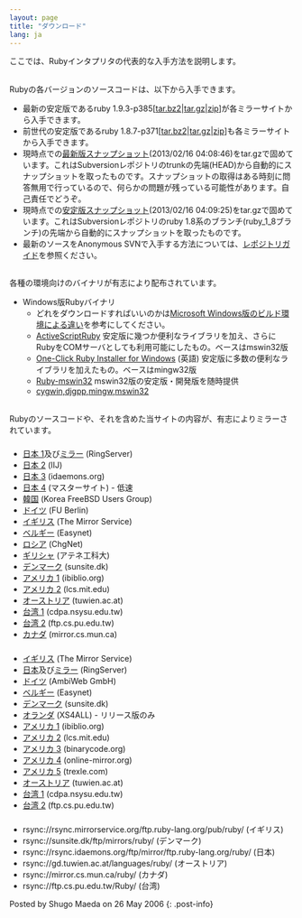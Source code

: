 ```yaml
---
layout: page
title: "ダウンロード"
lang: ja
---
```


ここでは、Rubyインタプリタの代表的な入手方法を説明します。

## 

Rubyの各バージョンのソースコードは、以下から入手できます。

* 最新の安定版であるruby
  1.9.3-p385\[[tar.bz2][1]\|[tar.gz][2]\|[zip][3]\]が各ミラーサイトから入手できます。
* 前世代の安定版であるruby
  1.8.7-p371\[[tar.bz2][4]\|[tar.gz][5]\|[zip][6]\]も各ミラーサイトから入手できます。
* 現時点での[最新版スナップショット][7](2013/02/16
  04:08:46)をtar.gzで固めています。これはSubversionレポジトリのtrunkの先端(HEAD)から自動的にスナップショットを取ったものです。スナップショットの取得はある時刻に問答無用で行っているので、何らかの問題が残っている可能性があります。自己責任でどうぞ。
* 現時点での[安定版スナップショット][8](2013/02/16
  04:09:25)をtar.gzで固めています。これはSubversionレポジトリのruby
  1.8系のブランチ(ruby\_1\_8ブランチ)の先端から自動的にスナップショットを取ったものです。
* 最新のソースをAnonymous
  SVNで入手する方法については、[レポジトリガイド](/ja/documentation/repository-guide)を参照ください。

## 

各種の環境向けのバイナリが有志により配布されています。

* Windows版Rubyバイナリ
  * どれをダウンロードすればいいのかは[Microsoft Windows版のビルド環境による違い][9]を参考にしてください。
  * [ActiveScriptRuby][10]
    安定版に幾つか便利なライブラリを加え、さらにRubyをCOMサーバとしても利用可能にしたもの。ベースはmswin32版
  * [One-Click Ruby Installer for Windows][11] (英語)
    安定版に多数の便利なライブラリを加えたもの。ベースはmingw32版
  * [Ruby-mswin32][12] mswin32版の安定版・開発版を随時提供
  * [cygwin,djgpp,mingw,mswin32][13]

## 

Rubyのソースコードや、それを含めた当サイトの内容が、有志によりミラーされています。

### 

* [日本 1][14]及び[ミラー][15] (RingServer)
* [日本 2][16] (IIJ)
* [日本 3][17] (idaemons.org)
* [日本 4][18] (マスターサイト) - 低速
* [韓国][19] (Korea FreeBSD Users Group)
* [ドイツ][20] (FU Berlin)
* [イギリス][21] (The Mirror Service)
* [ベルギー][22] (Easynet)
* [ロシア][23] (ChgNet)
* [ギリシャ][24] (アテネ工科大)
* [デンマーク][25] (sunsite.dk)
* [アメリカ 1][26] (ibiblio.org)
* [アメリカ 2][27] (lcs.mit.edu)
* [オーストリア][28] (tuwien.ac.at)
* [台湾 1][29] (cdpa.nsysu.edu.tw)
* [台湾 2][30] (ftp.cs.pu.edu.tw)
* [カナダ][31] (mirror.cs.mun.ca)

### 

* [イギリス][32] (The Mirror Service)
* [日本][33]及び[ミラー][15] (RingServer)
* [ドイツ][34] (AmbiWeb GmbH)
* [ベルギー][35] (Easynet)
* [デンマーク][36] (sunsite.dk)
* [オランダ][37] (XS4ALL) - リリース版のみ
* [アメリカ 1][38] (ibiblio.org)
* [アメリカ 2][39] (lcs.mit.edu)
* [アメリカ 3][40] (binarycode.org)
* [アメリカ 4][41] (online-mirror.org)
* [アメリカ 5][42] (trexle.com)
* [オーストリア][43] (tuwien.ac.at)
* [台湾 1][44] (cdpa.nsysu.edu.tw)
* [台湾 2][45] (ftp.cs.pu.edu.tw)

### 

* rsync://rsync.mirrorservice.org/ftp.ruby-lang.org/pub/ruby/ (イギリス)
* rsync://sunsite.dk/ftp/mirrors/ruby/ (デンマーク)
* rsync://rsync.idaemons.org/ftp/mirror/ftp.ruby-lang.org/ruby/ (日本)
* rsync://gd.tuwien.ac.at/languages/ruby/ (オーストリア)
* rsync://mirror.cs.mun.ca/ruby/ (カナダ)
* rsync://ftp.cs.pu.edu.tw/Ruby/ (台湾)

Posted by Shugo Maeda on 26 May 2006
{: .post-info}



[1]: ftp://ftp.ruby-lang.org/pub/ruby/1.9/ruby-1.9.3-p385.tar.bz2 
[2]: ftp://ftp.ruby-lang.org/pub/ruby/1.9/ruby-1.9.3-p385.tar.gz 
[3]: ftp://ftp.ruby-lang.org/pub/ruby/1.9/ruby-1.9.3-p385.zip 
[4]: ftp://ftp.ruby-lang.org/pub/ruby/1.8/ruby-1.8.7-p371.tar.bz2 
[5]: ftp://ftp.ruby-lang.org/pub/ruby/1.8/ruby-1.8.7-p371.tar.gz 
[6]: ftp://ftp.ruby-lang.org/pub/ruby/1.8/ruby-1.8.7-p371.zip 
[7]: ftp://ftp.ruby-lang.org/pub/ruby/snapshot.tar.gz 
[8]: ftp://ftp.ruby-lang.org/pub/ruby/stable-snapshot.tar.gz 
[9]: http://www.ruby-lang.org/ja/install.cgi?cmd=view;name=Microsoft+Windows%C8%C7%A4%CE%A5%D3%A5%EB%A5%C8%B4%C4%B6%AD%A4%CB%A4%E8%A4%EB%B0%E3%A4%A4 
[10]: http://www.artonx.org/data/asr/ 
[11]: http://rubyinstaller.org/ 
[12]: http://www.garbagecollect.jp/ruby/mswin32/ 
[13]: ftp://ftp.ruby-lang.org/pub/ruby/binaries/ 
[14]: ftp://core.ring.gr.jp/pub/lang/ruby/ 
[15]: http://www.t.ring.gr.jp/ 
[16]: ftp://ftp.iij.ad.jp/pub/lang/ruby/ 
[17]: ftp://ftp.idaemons.org/pub/mirror/ftp.ruby-lang.org/ruby/ 
[18]: ftp://ftp.ruby-lang.org/pub/ruby/ 
[19]: ftp://ftp.kr.freebsd.org/pub/ruby/ 
[20]: ftp://ftp.fu-berlin.de/unix/languages/ruby/ 
[21]: ftp://ftp.mirrorservice.org/sites/ftp.ruby-lang.org/pub/ruby/ 
[22]: ftp://ftp.easynet.be/ruby/ruby/ 
[23]: ftp://ftp.chg.ru/pub/lang/ruby/ 
[24]: ftp://ftp.ntua.gr/pub/lang/ruby/ 
[25]: ftp://sunsite.dk/mirrors/ruby/ 
[26]: ftp://www.ibiblio.org/pub/languages/ruby/ 
[27]: ftp://xyz.lcs.mit.edu/pub/ruby/ 
[28]: ftp://gd.tuwien.ac.at/languages/ruby/ 
[29]: ftp://ruby.cdpa.nsysu.edu.tw/ruby/ 
[30]: ftp://ftp.cs.pu.edu.tw/Unix/lang/Ruby/ 
[31]: ftp://mirror.cs.mun.ca/pub/mirror/ruby/ 
[32]: http://www.mirrorservice.org/sites/ftp.ruby-lang.org/pub/ruby/ 
[33]: http://core.ring.gr.jp/archives/lang/ruby/ 
[34]: http://dl.ambiweb.de/mirrors/ftp.ruby-lang.org/ 
[35]: http://ruby.mirror.easynet.be/ 
[36]: http://mirrors.sunsite.dk/ruby/ 
[37]: http://www.xs4all.nl/~hipster/lib/mirror/ruby/ 
[38]: http://www.ibiblio.org/pub/languages/ruby/ 
[39]: http://xyz.lcs.mit.edu/ruby/ 
[40]: http://www.binarycode.org/ruby/ 
[41]: http://www.online-mirror.org/ruby/ 
[42]: http://ruby.trexle.com/ 
[43]: http://gd.tuwien.ac.at/languages/ruby/ 
[44]: http://pluto.cdpa.nsysu.edu.tw/ruby/ 
[45]: http://ftp.cs.pu.edu.tw/Unix/lang/Ruby/ 
